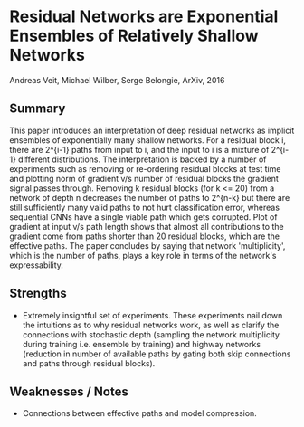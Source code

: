 # Residual Networks are Exponential Ensembles of Relatively Shallow Networks

Andreas Veit, Michael Wilber, Serge Belongie, ArXiv, 2016

## Summary

This paper introduces an interpretation of deep residual networks as implicit ensembles of exponentially many shallow networks. For a residual block i, there are 2^{i-1} paths from input to i, and the input to i is a mixture of 2^{i-1} different distributions. The interpretation is backed by a number of experiments such as removing or re-ordering residual blocks at test time and plotting norm of gradient v/s number of residual blocks the gradient signal passes through. Removing k residual blocks (for k <= 20) from a network of depth n decreases the number of paths to 2^{n-k} but there are still sufficiently many valid paths to not hurt classification error, whereas sequential CNNs have a single viable path which gets corrupted. Plot of gradient at input v/s path length shows that almost all contributions to the gradient come from paths shorter than 20 residual blocks, which are the effective paths. The paper concludes by saying that network 'multiplicity', which is the number of paths, plays a key role in terms of the network's expressability.

## Strengths

- Extremely insightful set of experiments. These experiments nail down the intuitions as to why residual networks work, as well as clarify the connections with stochastic depth (sampling the network multiplicity during training i.e. ensemble by training) and highway networks (reduction in number of available paths by gating both skip connections and paths through residual blocks).

## Weaknesses / Notes

- Connections between effective paths and model compression.